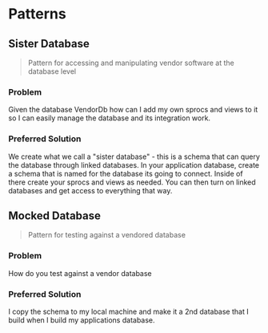 # Patterns

## Sister Database

> Pattern for accessing and manipulating vendor software at the database level

### Problem

Given the database VendorDb how can I add my own sprocs and views to it so I can easily manage the database and its integration work.

### Preferred Solution
We create what we call a "sister database" - this is a schema that can query the database through linked databases. In your application database, create a schema that is named for the database its going to connect. Inside of there create your sprocs and views as needed. You can then turn on linked databases and get access to everything that way.

## Mocked Database

> Pattern for testing against a vendored database

### Problem

How do you test against a vendor database

### Preferred Solution

I copy the schema to my local machine and make it a 2nd database that I build when I build my applications database.